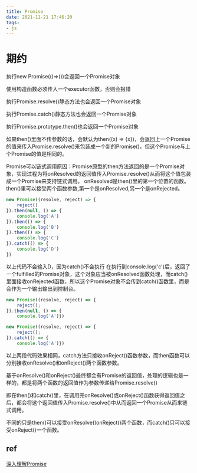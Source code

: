 ```yaml
---
title: Promise
date: 2021-11-21 17:46:20
tags:
- js
---
```

# 期约

执行new Promise(()=>())会返回一个Promise对象

使用构造函数必须传入一个executor函数，否则会报错

执行Promise.resolve()静态方法也会返回一个Promise对象

执行Promise.catch()静态方法也会返回一个Promise对象

执行Promise.prototype.then()也会返回一个Promise对象

如果then()里面不传参数的话，会默认为then((x) => {x})，会返回上一个Promise的值来传入Promise.resolve()来包装成一个新的Promise()，但这个Promise与上个Promise的值是相同的。

Promise可以链式调用原因：Promise原型的then方法返回的是一个Promise对象，实现过程为将onResolved的返回值传入Promise.resolve()从而将这个值包装成一个Promise来支持链式调用。
onResolved是then()里的第一个位置的函数。
then()里可以接受两个函数参数,第一个是onResolved,另一个是onRejected。

```javascript
new Promise((resolve, reject) => {
    reject()
}).then(null, () => {
    console.log('A')
}).then(() => {
    console.log('B')
}).then(() => {
    console.log('C')
}).catch(() => {
    console.log('D')
})
```

以上代码不会输入D，因为catch()不会执行
在执行到console.log('c')后，返回了一个fulfilled的Promise对象，这个对象应当被onResolved函数处理，而catch()里面接收onRejected函数，所以这个Promise对象不会传到catch()函数里，而是会作为一个输出输出到控制台。

```javascript
new Promise((resolve, reject) => {
    reject();
}).then(null, () => {
    console.log('A')})

new Promise((resolve, reject) => {
    reject();
}).catch(() => {
    console.log('A')})
```
以上两段代码效果相同，catch方法只接收onReject()函数参数，而then函数可以分别接收onResolve()和onReject()两个函数参数。

基于onResolve()和onReject()最终都会有Promise的返回值，处理的逻辑也是一样的，都是将两个函数的返回值作为参数传递给Promise.resolve()

即在then()和catch()里，在调用完onResolve()或onReject()函数获得返回值之后，都会将这个返回值传入Promise.resolve()中从而返回一个Promise从而来链式调用。

不同的只是then()可以接受onResolve()onReject()两个函数，而catch()只可以接受onReject()一个函数。

## ref

[深入理解Promise](https://bubuzou.com/2020/10/22/promise/)

